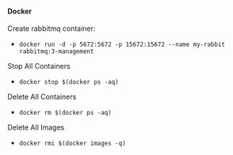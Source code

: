 #### Docker ####

Create rabbitmq container:

* `docker run -d -p 5672:5672 -p 15672:15672 --name my-rabbit rabbitmq:3-management`

Stop All Containers

* `docker stop $(docker ps -aq)`

Delete All Containers

* `docker rm $(docker ps -aq)`

Delete All Images

* `docker rmi $(docker images -q)`